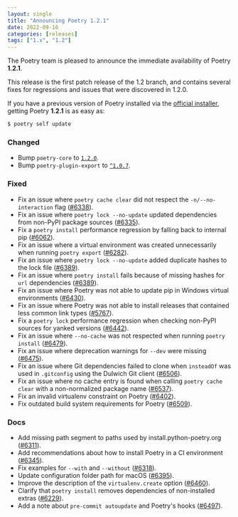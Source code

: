 ```yaml
---
layout: single
title: "Announcing Poetry 1.2.1"
date: 2022-09-16
categories: [releases]
tags: ["1.x", "1.2"]
---
```


The Poetry team is pleased to announce the immediate availability of Poetry **1.2.1**.

<!--more-->

This release is the first patch release of the 1.2 branch, and contains several fixes for regressions and issues that
were discovered in 1.2.0.

If you have a previous version of Poetry installed via the [official installer](/docs/#installation),
getting Poetry **1.2.1** is as easy as:

```bash
$ poetry self update
```

### Changed

- Bump `poetry-core` to [`1.2.0`](https://github.com/python-poetry/poetry-core/releases/tag/1.2.0).
- Bump `poetry-plugin-export` to [`^1.0.7`](https://github.com/python-poetry/poetry-plugin-export/releases/tag/1.0.7).

### Fixed

- Fix an issue where `poetry cache clear` did not respect the `-n/--no-interaction` flag ([#6338](https://github.com/python-poetry/poetry/pull/6338)).
- Fix an issue where `poetry lock --no-update` updated dependencies from non-PyPI package sources ([#6335](https://github.com/python-poetry/poetry/pull/6335)).
- Fix a `poetry install` performance regression by falling back to internal pip ([#6062](https://github.com/python-poetry/poetry/pull/6062)).
- Fix an issue where a virtual environment was created unnecessarily when running `poetry export` ([#6282](https://github.com/python-poetry/poetry/pull/6282)).
- Fix an issue where `poetry lock --no-update` added duplicate hashes to the lock file ([#6389](https://github.com/python-poetry/poetry/pull/6389)).
- Fix an issue where `poetry install` fails because of missing hashes for `url` dependencies ([#6389](https://github.com/python-poetry/poetry/pull/6389)).
- Fix an issue where Poetry was not able to update pip in Windows virtual environments ([#6430](https://github.com/python-poetry/poetry/pull/6430)).
- Fix an issue where Poetry was not able to install releases that contained less common link types ([#5767](https://github.com/python-poetry/poetry/pull/5767)).
- Fix a `poetry lock` performance regression when checking non-PyPI sources for yanked versions ([#6442](https://github.com/python-poetry/poetry/pull/6442)).
- Fix an issue where `--no-cache` was not respected when running `poetry install` ([#6479](https://github.com/python-poetry/poetry/pull/6479)).
- Fix an issue where deprecation warnings for `--dev` were missing ([#6475](https://github.com/python-poetry/poetry/pull/6475)).
- Fix an issue where Git dependencies failed to clone when `insteadOf` was used in `.gitconfig` using the Dulwich Git client ([#6506](https://github.com/python-poetry/poetry/pull/6506)).
- Fix an issue where no cache entry is found when calling `poetry cache clear` with a non-normalized package name ([#6537](https://github.com/python-poetry/poetry/pull/6537)).
- Fix an invalid virtualenv constraint on Poetry ([#6402](https://github.com/python-poetry/poetry/pull/6402)).
- Fix outdated build system requirements for Poetry ([#6509](https://github.com/python-poetry/poetry/pull/6509)).

### Docs

- Add missing path segment to paths used by install.python-poetry.org ([#6311](https://github.com/python-poetry/poetry/pull/6311)).
- Add recommendations about how to install Poetry in a CI environment ([#6345](https://github.com/python-poetry/poetry/pull/6345)).
- Fix examples for `--with` and `--without` ([#6318](https://github.com/python-poetry/poetry/pull/6318)).
- Update configuration folder path for macOS ([#6395](https://github.com/python-poetry/poetry/pull/6395)).
- Improve the description of the `virtualenv.create` option ([#6460](https://github.com/python-poetry/poetry/pull/6460)).
- Clarify that `poetry install` removes dependencies of non-installed extras ([#6229](https://github.com/python-poetry/poetry/pull/6229)).
- Add a note about `pre-commit autoupdate` and Poetry's hooks ([#6497](https://github.com/python-poetry/poetry/pull/6497)).
